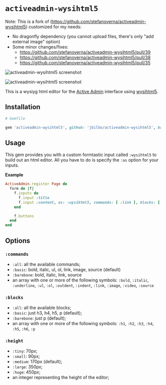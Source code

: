 # `activeadmin-wysihtml5`

Note: This is a fork of (https://github.com/stefanoverna/activeadmin-wysihtml5) customized for my needs:
* No dragonfly dependency (you cannot upload files, there's only "add external image" option)
* Some minor changes/fixes:
  * https://github.com/stefanoverna/activeadmin-wysihtml5/pull/39
  * https://github.com/stefanoverna/activeadmin-wysihtml5/pull/38
  * https://github.com/stefanoverna/activeadmin-wysihtml5/pull/35

![activeadmin-wysihtml5 screenshot](https://raw.github.com/stefanoverna/activeadmin-wysihtml5/master/screenshot.png)

![activeadmin-wysihtml5 screenshot](https://raw.github.com/stefanoverna/activeadmin-wysihtml5/master/link_screenshot.png)

This is a wysiyg html editor for the [Active Admin](http://activeadmin.info/)
interface using [wysihtml5](https://github.com/xing/wysihtml5).

## Installation

```ruby
# Gemfile

gem 'activeadmin-wysihtml5', github: 'jbilbo/activeadmin-wysihtml5', branch: 'no-dragonfly'
```

## Usage
This gem provides you with a custom formtastic input called `:wysihtml5` to build out an html editor.
All you have to do is specify the `:as` option for your inputs.

**Example**

```ruby
ActiveAdmin.register Page do
  form do |f|
    f.inputs do
      f.input :title
      f.input :content, as: :wysihtml5, commands: [ :link ], blocks: [ :h3, :p]
    end

    f.buttons
  end
end
```

## Options

### `:commands`

* `:all`: all the available commands;
* `:basic`: bold, italic, ul, ol, link, image, source (default)
* `:barebone`: bold, italic, link, source
* an array with one or more of the following symbols: `:bold`, `:italic`, `:underline`, `:ul`, `:ol`, `:outdent`, `:indent`, `:link`, `:image`, `:video`, `:source`

### `:blocks`

* `:all`: all the available blocks;
* `:basic`: just h3, h4, h5, p (default);
* `:barebone`: just p (default);
* an array with one or more of the following symbols: `:h1`, `:h2`, `:h3`, `:h4`, `:h5`, `:h6`, `:p`

### `:height`

* `:tiny`: 70px;
* `:small`: 90px;
* `:medium`: 170px (default);
* `:large`: 350px;
* `:huge`: 450px;
* an integer representing the height of the editor;

